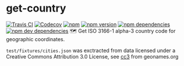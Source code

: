 # get-country
[![Travis CI](https://travis-ci.org/busrapidohq/get-country.svg?branch=master)](https://travis-ci.org/busrapidohq/get-country) [![Codecov](https://img.shields.io/codecov/c/github/busrapidohq/get-country/master.svg)](https://codecov.io/gh/busrapidohq/get-country) [![npm](https://img.shields.io/npm/dm/get-country.svg)](https://www.npmjs.com/package/get-country) [![npm version](https://img.shields.io/npm/v/get-country.svg)](https://www.npmjs.com/package/get-country) [![npm dependencies](https://david-dm.org/busrapidohq/get-country.svg)](https://david-dm.org/busrapidohq/get-country) [![npm dev dependencies](https://david-dm.org/busrapidohq/get-country/dev-status.svg)](https://david-dm.org/busrapidohq/get-country#info=devDependencies)
🗺 Get ISO 3166-1 alpha-3 country code for geographic coordinates.

`test/fixtures/cities.json` was exctracted from data licensed under a Creative Commons Attribution 3.0 License,
see [cc3](http://creativecommons.org/licenses/by/3.0/) from geonames.org
